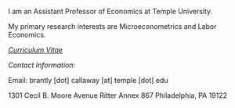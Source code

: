 I am an Assistant Professor of Economics at Temple University.

My primary research interests are Microeconometrics and Labor Economics.

[*Curriculum Vitae*](http://bc.bmciv.com/files/2016/09/Callaway-CV-9-2016.pdf)

*Contact Information:*

Email: brantly [dot] callaway [at] temple [dot] edu

1301 Cecil B. Moore Avenue
Ritter Annex 867
Philadelphia, PA 19122

